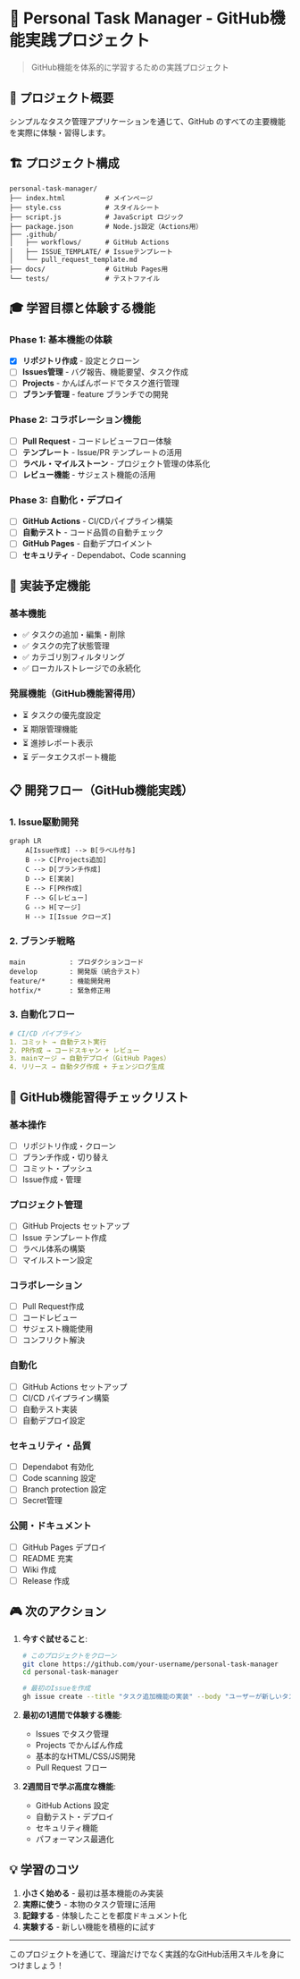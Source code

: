 # 🎯 Personal Task Manager - GitHub機能実践プロジェクト

> GitHub機能を体系的に学習するための実践プロジェクト

## 🎯 プロジェクト概要

シンプルなタスク管理アプリケーションを通じて、GitHub のすべての主要機能を実際に体験・習得します。

## 🏗️ プロジェクト構成

```
personal-task-manager/
├── index.html          # メインページ
├── style.css           # スタイルシート
├── script.js           # JavaScript ロジック
├── package.json        # Node.js設定（Actions用）
├── .github/
│   ├── workflows/      # GitHub Actions
│   ├── ISSUE_TEMPLATE/ # Issueテンプレート
│   └── pull_request_template.md
├── docs/               # GitHub Pages用
└── tests/              # テストファイル
```

## 🎓 学習目標と体験する機能

### Phase 1: 基本機能の体験
- [x] **リポジトリ作成** - 設定とクローン
- [ ] **Issues管理** - バグ報告、機能要望、タスク作成
- [ ] **Projects** - かんばんボードでタスク進行管理
- [ ] **ブランチ管理** - feature ブランチでの開発

### Phase 2: コラボレーション機能
- [ ] **Pull Request** - コードレビューフロー体験
- [ ] **テンプレート** - Issue/PR テンプレートの活用
- [ ] **ラベル・マイルストーン** - プロジェクト管理の体系化
- [ ] **レビュー機能** - サジェスト機能の活用

### Phase 3: 自動化・デプロイ
- [ ] **GitHub Actions** - CI/CDパイプライン構築
- [ ] **自動テスト** - コード品質の自動チェック
- [ ] **GitHub Pages** - 自動デプロイメント
- [ ] **セキュリティ** - Dependabot、Code scanning

## 🚀 実装予定機能

### 基本機能
- ✅ タスクの追加・編集・削除
- ✅ タスクの完了状態管理
- ✅ カテゴリ別フィルタリング
- ✅ ローカルストレージでの永続化

### 発展機能（GitHub機能習得用）
- ⏳ タスクの優先度設定
- ⏳ 期限管理機能
- ⏳ 進捗レポート表示
- ⏳ データエクスポート機能

## 📋 開発フロー（GitHub機能実践）

### 1. Issue駆動開発
```mermaid
graph LR
    A[Issue作成] --> B[ラベル付与]
    B --> C[Projects追加]
    C --> D[ブランチ作成]
    D --> E[実装]
    E --> F[PR作成]
    F --> G[レビュー]
    G --> H[マージ]
    H --> I[Issue クローズ]
```

### 2. ブランチ戦略
```
main           : プロダクションコード
develop        : 開発版（統合テスト）
feature/*      : 機能開発用
hotfix/*       : 緊急修正用
```

### 3. 自動化フロー
```yaml
# CI/CD パイプライン
1. コミット → 自動テスト実行
2. PR作成 → コードスキャン + レビュー
3. mainマージ → 自動デプロイ（GitHub Pages）
4. リリース → 自動タグ作成 + チェンジログ生成
```

## 🎯 GitHub機能習得チェックリスト

### 基本操作
- [ ] リポジトリ作成・クローン
- [ ] ブランチ作成・切り替え
- [ ] コミット・プッシュ
- [ ] Issue作成・管理

### プロジェクト管理
- [ ] GitHub Projects セットアップ
- [ ] Issue テンプレート作成
- [ ] ラベル体系の構築
- [ ] マイルストーン設定

### コラボレーション
- [ ] Pull Request作成
- [ ] コードレビュー
- [ ] サジェスト機能使用
- [ ] コンフリクト解決

### 自動化
- [ ] GitHub Actions セットアップ
- [ ] CI/CD パイプライン構築
- [ ] 自動テスト実装
- [ ] 自動デプロイ設定

### セキュリティ・品質
- [ ] Dependabot 有効化
- [ ] Code scanning 設定
- [ ] Branch protection 設定
- [ ] Secret管理

### 公開・ドキュメント
- [ ] GitHub Pages デプロイ
- [ ] README 充実
- [ ] Wiki 作成
- [ ] Release 作成

## 🎮 次のアクション

1. **今すぐ試せること**:
   ```bash
   # このプロジェクトをクローン
   git clone https://github.com/your-username/personal-task-manager
   cd personal-task-manager
   
   # 最初のIssueを作成
   gh issue create --title "タスク追加機能の実装" --body "ユーザーが新しいタスクを追加できる機能を実装する"
   ```

2. **最初の1週間で体験する機能**:
   - Issues でタスク管理
   - Projects でかんばん作成
   - 基本的なHTML/CSS/JS開発
   - Pull Request フロー

3. **2週間目で学ぶ高度な機能**:
   - GitHub Actions 設定
   - 自動テスト・デプロイ
   - セキュリティ機能
   - パフォーマンス最適化

## 💡 学習のコツ

1. **小さく始める** - 最初は基本機能のみ実装
2. **実際に使う** - 本物のタスク管理に活用
3. **記録する** - 体験したことを都度ドキュメント化
4. **実験する** - 新しい機能を積極的に試す

---

このプロジェクトを通じて、理論だけでなく実践的なGitHub活用スキルを身につけましょう！